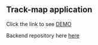 ## Track-map application

Click the link to see [DEMO](https://oleksandr-rohatnov.github.io/app-track-map/)

Backend repository here [here](https://github.com/Oleksandr-Rohatnov/app-track-map-backend)
